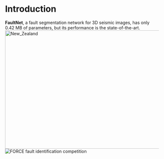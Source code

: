 # Introduction

**FaultNet**, a fault segmentation network for 3D seismic images, has only 0.42 MB of parameters, but its performance is the state-of-the-art.
<img src="https://github.com/douyimin/FaultNet/blob/main/results/New_Zealand.png" width="507" height="387" alt="New_Zealand"/><br/>
![FORCE fault identification competition](https://github.com/douyimin/FaultNet/blob/main/results/FORCE_ML.png)
